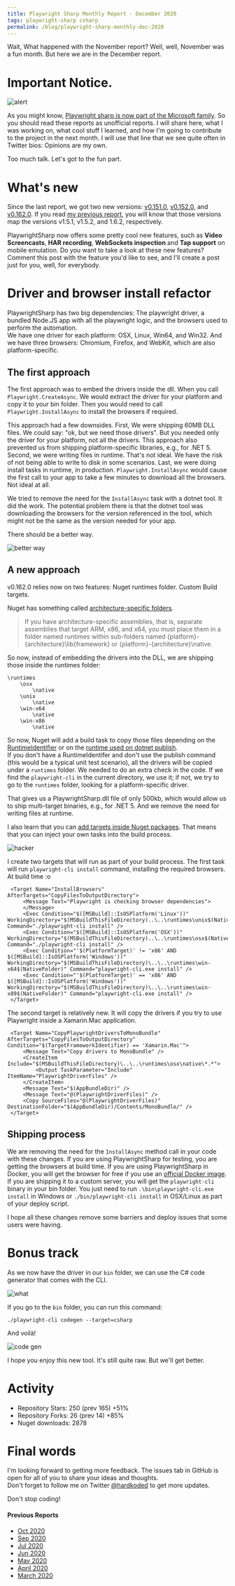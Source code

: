 ```yaml
---
title: Playwright Sharp Monthly Report - December 2020
tags: playwright-sharp csharp
permalink: /blog/playwright-sharp-monthly-dec-2020
---
```


Wait, What happened with the November report? Well, well, November was a fun month. But here we are in the December report.

# Important Notice.

![alert](https://media0.giphy.com/media/Tdpbuz8KP0EpQfJR3T/giphy.gif?cid=ecf05e47pxmt5k97tbs7thqlrt0vus4sgbip66o3mj4u2fe1&rid=giphy.gif)

As you might know, [Playwright sharp is now part of the Microsoft family](https://www.hardkoded.com/blog/playwright-sharp-joins-microsoft). So you should read these reports as unofficial reports. I will share here, what I was working on, what cool stuff I learned, and how I'm going to contribute to the project in the next month. I will use that line that we see quite often in Twitter bios: Opinions are my own.

Too much talk. Let's got to the fun part.
 
# What's new

Since the last report, we got two new versions: [v0.151.0](https://github.com/microsoft/playwright-sharp/releases/tag/v0.151.0), [v0.152.0](https://github.com/microsoft/playwright-sharp/releases/tag/v0.152.0), and [v0.162.0](https://github.com/microsoft/playwright-sharp/releases/tag/v0.162.0).
If you read [my previous report](https://www.hardkoded.com/blog/playwright-sharp-monthly-oct-2020), you will know that those versions map the versions v1.5.1, v1.5.2, and 1.6.2, respectively.

PlaywrightSharp now offers some pretty cool new features, such as **Video Screencasts**, **HAR recording**,  **WebSockets inspection** and **Tap support** on mobile emulation.
Do you want to take a look at these new features? Comment this post with the feature you'd like to see, and I'll create a post just for you, well, for everybody.

# Driver and browser install refactor

PlaywrightSharp has two big dependencies: The playwright driver, a bundled Node.JS app with all the playwright logic, and the browsers used to perform the automation.  
We have one driver for each platform: OSX, Linux, Win64, and Win32. And we have three browsers: Chromium, Firefox, and WebKit, which are also platform-specific.  

## The first approach

The first approach was to embed the drivers inside the dll. When you call `Playwright.CreateAsync`. We would extract the driver for your platform and copy it to your bin folder.
Then you would need to call `Playwright.InstallAsync` to install the browsers if required.

This approach had a few downsides. 
First, We were shipping 60MB DLL files. We could say: "ok, but we need those drivers". But you needed only the driver for your platform, not all the drivers. This approach also prevented us from shipping platform-specific libraries, e.g., for .NET 5.
Second, we were writing files in runtime. That's not ideal. We have the risk of not being able to write to disk in some scenarios.
Last, we were doing install tasks in runtime, in production. `Playwright.InstallAsync` would cause the first call to your app to take a few minutes to download all the browsers. Not ideal at all.

We tried to remove the need for the `InstallAsync` task with a dotnet tool. It did the work. The potential problem there is that the dotnet tool was downloading the browsers for the version referenced in the tool, which might not be the same as the version needed for your app.

There should be a better way.

![better way](https://media1.giphy.com/media/Ns1zcDF7zA4co/giphy.gif?cid=ecf05e47qt5hckevtj1lf40bbqt81ha7xir8pvaj0aj6l11h&rid=giphy.gif)

## A new approach

v0.162.0 relies now on two features:
Nuget runtimes folder.
Custom Build targets.

Nuget has something called [architecture-specific folders](https://docs.microsoft.com/en-us/nuget/create-packages/supporting-multiple-target-frameworks?WT.mc_id=DT-MVP-5003814#architecture-specific-folders).

> If you have architecture-specific assemblies, that is, separate assemblies that target ARM, x86, and x64, you must place them in a folder named runtimes within sub-folders named {platform}-{architecture}\lib\{framework} or {platform}-{architecture}\native.

So now, instead of embedding the drivers into the DLL, we are shipping those inside the runtimes folder:

```
\runtimes 
    \osx
        \native 
    \unix
        \native 
    \win-x64
        \native 
    \win-x86
        \native 
```

So now, Nuget will add a build task to copy those files depending on the [RuntimeIdentifier](https://docs.microsoft.com/en-us/dotnet/core/project-sdk/msbuild-props?WT.mc_id=DT-MVP-5003814#runtimeidentifier) or on the [runtime used on dotnet publish](https://docs.microsoft.com/en-us/dotnet/core/tools/dotnet-publish?WT.mc_id=DT-MVP-5003814).  
If you don't have a RuntimeIdentifer and don't use the publish command (this would be a typical unit test scenario), all the drivers will be copied under a `runtimes` folder. We needed to do an extra check in the code. If we find the `playwright-cli` in the current directory, we use it; if not, we try to go to the `runtimes` folder, looking for a platform-specific driver.

That gives us a PlaywrightSharp.dll file of only 500kb, which would allow us to ship multi-target binaries, e.g., for .NET 5. And we remove the need for writing files at runtime.

I also learn that you can [add targets inside Nuget packages](https://docs.microsoft.com/en-us/nuget/create-packages/creating-a-package?WT.mc_id=DT-MVP-5003814#include-msbuild-props-and-targets-in-a-package). That means that you can inject your own tasks into the build process.

![hacker](https://media2.giphy.com/media/YQitE4YNQNahy/giphy.gif?cid=ecf05e47je5sy622q1yar960f2r1cv0lbilasndalwin4w9i&rid=giphy.gif)

I create two targets that will run as part of your build process. The first task will run `playwright-cli install` command, installing the required browsers. At build time :o

```
 <Target Name="InstallBrowsers" AfterTargets="CopyFilesToOutputDirectory">
     <Message Text="Playwright is checking browser dependencies">
     </Message>
     <Exec Condition="$([MSBuild]::IsOSPlatform('Linux'))" WorkingDirectory="$(MSBuildThisFileDirectory)..\..\runtimes\unix$(NativeFolder)" Command="./playwright-cli install" />
     <Exec Condition="$([MSBuild]::IsOSPlatform('OSX'))" WorkingDirectory="$(MSBuildThisFileDirectory)..\..\runtimes\osx$(NativeFolder)" Command="./playwright-cli install" />
     <Exec Condition="'$(PlatformTarget)' != 'x86' AND $([MSBuild]::IsOSPlatform('Windows'))" WorkingDirectory="$(MSBuildThisFileDirectory)\..\..\runtimes\win-x64$(NativeFolder)" Command="playwright-cli.exe install" />
     <Exec Condition="'$(PlatformTarget)' == 'x86' AND $([MSBuild]::IsOSPlatform('Windows'))" WorkingDirectory="$(MSBuildThisFileDirectory)\..\..\runtimes\win-x89$(NativeFolder)" Command="playwright-cli.exe install" />
 </Target>
```

The second target is relatively new. It will copy the drivers if you try to use Playwright inside a Xamarin.Mac application.

```
 <Target Name="CopyPlaywrightDriversToMonoBundle" AfterTargets="CopyFilesToOutputDirectory" Condition="$(TargetFrameworkIdentifier) == 'Xamarin.Mac'">
     <Message Text="Copy drivers to MonoBundle" />
     <CreateItem Include="$(MSBuildThisFileDirectory)\..\..\runtimes\osx\native\*.*">
         <Output TaskParameter="Include" ItemName="PlaywrightDriverFiles" />
     </CreateItem>
     <Message Text="$(AppBundleDir)" />
     <Message Text="@(PlaywrightDriverFiles)" />
     <Copy SourceFiles="@(PlaywrightDriverFiles)" DestinationFolder="$(AppBundleDir)/Contents/MonoBundle/" />
 </Target>
```

## Shipping process 

We are removing the need for the `InstallAsync` method call in your code with these changes.
If you are using PlaywrightSharp for testing, you are getting the browsers at build time.
If you are using PlaywrightSharp in Docker, you will get the browser for free if you use an [official Docker image](https://hub.docker.com/_/microsoft-playwright).
If you are shipping it to a custom server, you will get the `playwright-cli` binary in your bin folder. You just need to run `.\bin\playwright-cli.exe install` in Windows or `./bin/playwright-cli install` in OSX/Linux as part of your deploy script.

I hope all these changes remove some barriers and deploy issues that some users were having.

# Bonus track

As we now have the driver in our `bin` folder, we can use the C# code generator that comes with the CLI.


![what](https://media0.giphy.com/media/lsU7mOh76j4QM/giphy.gif?cid=ecf05e47zomi5klflcf6e732w0l4ecbihlip83gppnsmr2gt&rid=giphy.gif)

If you go to the `bin` folder, you can run this command:

```
./playwright-cli codegen --target=csharp
```

And voilà!

![code gen](https://raw.githubusercontent.com/kblok/kblok.github.io/master/img/report-dec-2020/codegen.gif)

I hope you enjoy this new tool. It's still quite raw. But we'll get better.

# Activity

 * Repository Stars: 250 (prev 165) +51%
 * Repository Forks: 26 (prev 14) +85%
 * Nuget downloads: 2878

 
# Final words

I'm looking forward to getting more feedback. The issues tab in GitHub is open for all of you to share your ideas and thoughts.  
Don't forget to follow me on Twitter [@hardkoded](https://twitter.com/hardkoded) to get more updates.

Don't stop coding!

#### Previous Reports
 * [Oct 2020](https://www.hardkoded.com/blog/playwright-sharp-monthly-oct-2020)
 * [Sep 2020](https://www.hardkoded.com/blog/playwright-sharp-monthly-sep-2020)
 * [Jul 2020](https://www.hardkoded.com/blog/playwright-sharp-monthly-jul-2020)
 * [Jun 2020](https://www.hardkoded.com/blog/playwright-sharp-monthly-jun-2020)
 * [May 2020](https://www.hardkoded.com/blog/playwright-sharp-monthly-may-2020)
 * [April 2020](https://www.hardkoded.com/blog/playwright-sharp-monthly-apr-2020)
 * [March 2020](https://www.hardkoded.com/blog/playwright-sharp-monthly-march-2020)
 
